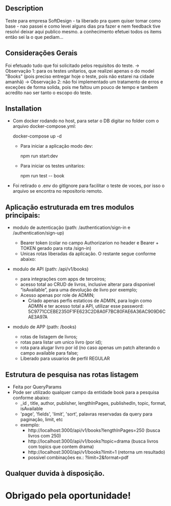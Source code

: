 
## Description

Teste para empresa SoftDesign - ta liberado pra quem quiser tomar como base - nao passei e como levei alguns dias pra fazer e nem feedback tive resolvi deixar aqui publico mesmo. a conhecimento efetuei todos os items então sei la o que pediam...

## Considerações Gerais

Foi efetuado tudo que foi solicitado pelos requisitos do teste.
  -> Observação 1: para os testes unitarios, que realizei apenas o do model "Books" (pois preciso entregar hoje o teste, pois não estarei na cidade amanhã)
  -> Observação 2: não foi implementado um tratamento de erros e exceções de forma solida, pois me faltou um pouco de tempo e tambem acredito nao ser tanto o escopo do teste.

## Installation

  * Com docker rodando no host, para setar o DB digitar no folder com o arquivo docker-compose.yml:
		
    docker-compose up -d

	* Para iniciar a aplicação modo dev:

		npm run start:dev

	* Para iniciar os testes unitarios:

		npm run test -- book
	
  * Foi retirado o .env do gitIgnore para facilitar o teste de voces, por isso o arquivo se 			encontra no repositorio remoto.


## Aplicação estruturada em tres modulos principais:

  * modulo de autenticação (path: /authentication/sign-in e /authentication/sign-up)
    * Bearer token (colar no campo Authorizarion no header e Bearer + TOKEN gerado para rota /sign-in)
    * Unicas rotas liberadas da aplicação. O restante segue conforme abaixo:

  * modulo de API (path: /api/v1/books)
    * para integrações com apps de terceiros;
    * acesso total ao CRUD de livros, inclusive alterar para disponivel “isAvailable”, para uma devolução de livro por exemplo;
    * Acesso apenas por role de ADMIN;
      * Criado apenas perfis estaticos de ADMIN, para login como ADMIN 				e ter acesso total a API, utilizar esse password:
			5C9771CCEBE2350F1FE623C2D8A0F7BC80FAE6A36AC909D6CAE3A97A

  * modulo de APP (path: /books)
    * rotas de listagem de livros;
    * rotas para listar um unico livro (por id);
    * rota para alugar livro por id (no caso apenas um patch  alterando o campo available para false;
    * Liberado para usuarios de perfil REGULAR


## Estrutura de pesquisa nas rotas listagem
  * Feita por QueryParams
  * Pode ser utilizado qualquer campo da entidade book para a pesquisa conforme abaixo:
    * _id , title, author, publisher, lengthInPages, publishedIn, topic, format, isAvailable
    * 'page', 'fields', 'limit', 'sort', palavras reservadas da query para paginação, limit, etc
    * exemplo:
      * http://localhost:3000/api/v1/books?lengthInPages=250 (busca livros com 250)
      * http://localhost:3000/api/v1/books?topic=drama (busca livros com topics que contem drama)
      * http://localhost:3000/api/v1/books?limit=1 (retorna um resultado)
      * possivel combinações ex.: ?limit=2&format=pdf


## Qualquer duvida à disposição.

# Obrigado pela oportunidade!

